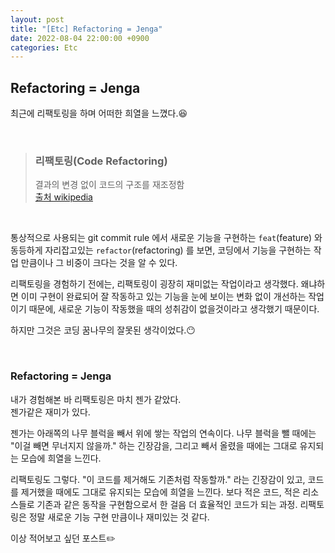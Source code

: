 ```yaml
---
layout: post
title: "[Etc] Refactoring = Jenga"
date: 2022-08-04 22:00:00 +0900
categories: Etc
---
```


## Refactoring = Jenga

최근에 리팩토링을 하며 어떠한 희열을 느꼈다.😆

<br/>

> ### 리팩토링(Code Refactoring)  
> 결과의 변경 없이 코드의 구조를 재조정함  
> [출처 wikipedia](https://ko.wikipedia.org/wiki/%EB%A6%AC%ED%8C%A9%ED%84%B0%EB%A7%81)

<br/>

통상적으로 사용되는 git commit rule 에서 새로운 기능을 구현하는 `feat`(feature) 와 동등하게 자리잡고있는 `refactor`(refactoring) 를 보면, 코딩에서 기능을 구현하는 작업 만큼이나 그 비중이 크다는 것을 알 수 있다.

리팩토링을 경험하기 전에는, 리팩토링이 굉장히 재미없는 작업이라고 생각했다. 왜냐하면 이미 구현이 완료되어 잘 작동하고 있는 기능을 눈에 보이는 변화 없이 개선하는 작업이기 때문에, 새로운 기능이 작동했을 때의 성취감이 없을것이라고 생각했기 때문이다.

하지만 그것은 코딩 꿈나무의 잘못된 생각이었다.😶

<br/>

### Refactoring = Jenga

내가 경험해본 바 리팩토링은 마치 젠가 같았다.  
젠가같은 재미가 있다.  

젠가는 아래쪽의 나무 블럭을 빼서 위에 쌓는 작업의 연속이다. 나무 블럭을 뺄 때에는 "이걸 빼면 무너지지 않을까." 하는 긴장감을, 그리고 빼서 올렸을 때에는 그대로 유지되는 모습에 희열을 느낀다.

리팩토링도 그렇다. "이 코드를 제거해도 기존처럼 작동할까." 라는 긴장감이 있고, 코드를 제거했을 때에도 그대로 유지되는 모습에 희열을 느낀다. 보다 적은 코드, 적은 리소스들로 기존과 같은 동작을 구현함으로서 한 걸음 더 효율적인 코드가 되는 과정. 리팩토링은 정말 새로운 기능 구현 만큼이나 재미있는 것 같다.

이상 적어보고 싶던 포스트✏️